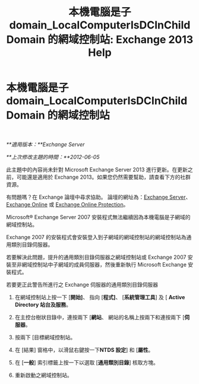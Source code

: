 ﻿---
title: '本機電腦是子 domain_LocalComputerIsDCInChildDomain 的網域控制站: Exchange 2013 Help'
TOCTitle: 本機電腦是子 domain_LocalComputerIsDCInChildDomain 的網域控制站
ms:assetid: 7db1dcc0-d953-41b8-b081-2a47a70950c4
ms:mtpsurl: https://technet.microsoft.com/zh-tw/library/ms.exch.setupreadiness.localcomputerisdcinchilddomain(v=EXCHG.150)
ms:contentKeyID: 50473589
ms.date: 05/21/2018
mtps_version: v=EXCHG.150
ms.translationtype: MT
---

# 本機電腦是子 domain\_LocalComputerIsDCInChildDomain 的網域控制站

 

_**適用版本：**Exchange Server_

_**上次修改主題的時間：**2012-06-05_

此主題中的內容尚未針對 Microsoft Exchange Server 2013 進行更新。在更新之前，可能還是適用於 Exchange 2013。如果您仍然需要幫助，請查看下方的社群資源。

有問題嗎？在 Exchange 論壇中尋求協助。 論壇的網址為：[Exchange Server](https://go.microsoft.com/fwlink/p/?linkid=60612)、 [Exchange Online](https://go.microsoft.com/fwlink/p/?linkid=267542) 或 [Exchange Online Protection](https://go.microsoft.com/fwlink/p/?linkid=285351)。

Microsoft® Exchange Server 2007 安裝程式無法繼續因為本機電腦是子網域的網域控制站。

Exchange 2007 的安裝程式會安裝登入到子網域的網域控制站的網域控制站為通用類別目錄伺服器。

若要解決此問題，提升的通用類別目錄伺服器之網域控制站或 Exchange 2007 安裝至非網域控制站中子網域的成員伺服器，然後重新執行 Microsoft Exchange 安裝程式。

若要更正此警告所進行之 Exchange 伺服器的通用類別目錄伺服器

1.  在網域控制站上按一下 \[**開始\]**、 指向 \[**程式\]**、 \[**系統管理工具**\] 及 \[ **Active Directory 站台及服務**。

2.  在主控台樹狀目錄中，連按兩下 \[**網站**、 網站的名稱上按兩下和連按兩下 \[**伺服器**。

3.  按兩下 \[目標網域控制站。

4.  在 \[結果\] 窗格中，以滑鼠右鍵按一下**NTDS 設定**\] 和 \[**屬性**。

5.  在 \[**一般**\] 索引標籤上按一下以選取 \[**通用類別目錄**\] 核取方塊。

6.  重新啟動之網域控制站。

